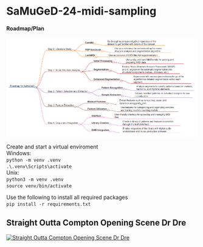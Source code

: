 # SaMuGeD-24-midi-sampling
#### Roadmap/Plan
![Roadmap for SaMuGeD](/docs/Roadmap_for_SaMuGeD.png) 

Create and start a virtual enviroment \
Windows: \
`
python -m venv .venv 
` \
`
.\.venv\Scripts\activate
` \
Unix: \
`
python3 -m venv .venv
` \
`
source venv/bin/activate
`

Use the following to install all required packages \
`
pip install -r requirements.txt
`

## Straight Outta Compton Opening Scene Dr Dre

[![Straight Outta Compton Opening Scene Dr Dre](https://img.youtube.com/vi/eiknHyeNCpY/0.jpg)](https://www.youtube.com/embed/eiknHyeNCpY)
